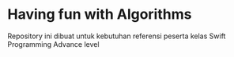 # Having fun with Algorithms
Repository ini dibuat untuk kebutuhan referensi peserta kelas Swift Programming Advance level


